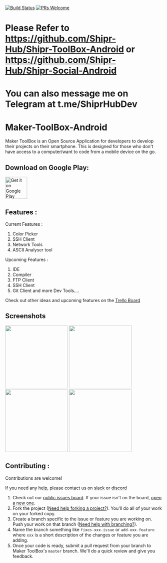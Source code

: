 [![Build Status](https://travis-ci.org/Maker-Hub/Maker-ToolBox-Android.svg?branch=master)](https://travis-ci.org/Maker-Hub/Maker-ToolBox-Android) [![PRs Welcome](https://img.shields.io/badge/PRs-welcome-brightgreen.svg?style=flat-square)](http://makeapullrequest.com)

# Please Refer to https://github.com/Shipr-Hub/Shipr-ToolBox-Android or https://github.com/Shipr-Hub/Shipr-Social-Android 

# You can also message me on Telegram at t.me/ShiprHubDev

# Maker-ToolBox-Android

Maker ToolBox is an Open Source Application for developers to develop their projects on their smartphone. This is designed for those who don't have access to a computer/want to code from a mobile device on the go.

## Download on Google Play:
<a href="https://play.google.com/store/apps/details?id=io.github.yhdesai.makertoolbox"><img src="https://play.google.com/intl/en_us/badges/images/generic/en-play-badge.png" alt="Get it on Google Play" height="70"/></a>


## Features :

Current Features : 
1) Color Picker
2) SSH Client
3) Network Tools
4) ASCII Analyser tool


Upcoming Features :
1) IDE
2) Compiler
3) FTP Client
4) SSH Client
5) Git Client
and more Dev Tools....

Check out other ideas and upcoming features on the [Trello Board][7]

## Screenshots

<img src="https://user-images.githubusercontent.com/22801227/46724734-f4352480-cc7a-11e8-93c6-9295bb9deda9.png" width="200"> <img src="https://user-images.githubusercontent.com/22801227/46724749-fd25f600-cc7a-11e8-9cb4-3a44655b9da3.png" width="200"> <img src="https://user-images.githubusercontent.com/22801227/46724766-04e59a80-cc7b-11e8-99fa-f26778360c83.png" width="200"> <img src="https://user-images.githubusercontent.com/22801227/46724788-0f079900-cc7b-11e8-8405-259e2038d89f.png" width="200">




## Contributing :

Contributions are welcome!

If you need any help, please contact us on [slack][5] or [discord][6]

1. Check out our [public issues board][0]. If your issue isn't on the board, [open a new one][1].
2. Fork the project ([Need help forking a project?][3]). You'll do all of your work on your forked copy.
3. Create a branch specific to the issue or feature you are working on. Push your work on that branch ([Need help with branching?][4]).
4. Name the branch something like `fixes-xxx-issue` or `add-xxx-feature` where `xxx` is a short description of the changes or feature you are adding.
5. Once your code is ready, submit a pull request from your branch to Maker ToolBox's `master` branch. We'll do a quick review and give you feedback.

[0]: https://github.com/yhdesai/Maker-ToolBox-Android/issues
[1]: https://github.com/yhdesai/Maker-ToolBox-Android/issues/new
[3]: https://help.github.com/articles/fork-a-repo/
[4]: https://github.com/Kunena/Kunena-Forum/wiki/Create-a-new-branch-with-git-and-manage-branches
[5]: https://join.slack.com/t/makertoolbox/shared_invite/enQtMzQ1Mjk1OTQyMDUyLTNmOWM4MTM2MzU0ZTQwOTRhZTg5MzQ4YTMyZjAzZTEwN2I4YmYxMDA4YzJjMjEyNGU0YTc0YWM3N2ZmZjFmNTQ
[6]: http://discord.gg/x28KKWG
[7]: https://trello.com/b/kuoT8UaL/maker-toolbox
